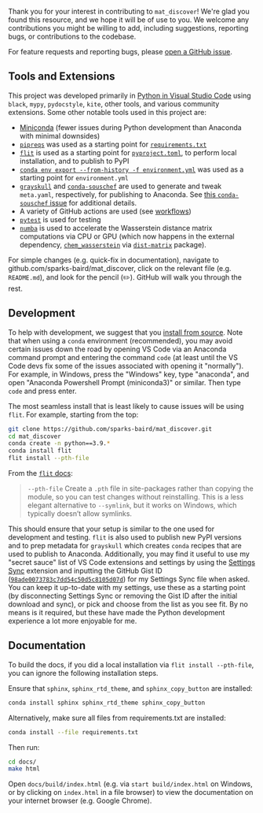 Thank you for your interest in contributing to `mat_discover`! We're glad you found this resource, and we hope it will be of use to you.
We welcome any contributions you might be willing to add, including suggestions, reporting bugs, or contributions to the codebase.

For feature requests and reporting bugs, please [open a GitHub issue](https://github.com/sparks-baird/mat_discover/issues/new/choose).

## Tools and Extensions
This project was developed primarily in [Python in Visual Studio Code](https://code.visualstudio.com/docs/languages/python) using `black`, `mypy`,
`pydocstyle`, `kite`, other tools, and various community extensions. Some other notable tools used in this project are:

- [Miniconda](https://docs.conda.io/en/latest/miniconda.html) (fewer issues during Python development than Anaconda with minimal downsides)
- [`pipreqs`](https://github.com/bndr/pipreqs) was used as a starting point for [`requirements.txt`](https://github.com/sparks-baird/mat_discover/blob/main/requirements.txt)
- [`flit`](https://flit.readthedocs.io/en/latest/) is used as a starting point for [`pyproject.toml`](https://github.com/sparks-baird/mat_discover/blob/main/pyproject.toml), 
to perform local installation, and to publish to PyPI
- [`conda env export --from-history -f environment.yml`](https://stackoverflow.com/a/64288844/13697228) was used as a starting point for `environment.yml`
- [`grayskull`](https://github.com/conda-incubator/grayskull) and [`conda-souschef`](https://github.com/marcelotrevisani/souschef) are used to generate and tweak `meta.yaml`,
  respectively, for publishing to Anaconda. See [this `conda-souschef` issue](https://github.com/marcelotrevisani/souschef/issues/32) for additional details.
- A variety of GitHub actions are used (see [workflows](https://github.com/sparks-baird/.github/workflows))
- [`pytest`](https://docs.pytest.org/en/7.0.x/) is used for testing
- [`numba`](https://numba.pydata.org/) is used to accelerate the Wasserstein distance matrix computations via CPU or GPU (which now happens in the external dependency, 
[`chem_wasserstein`](https://github.com/sparks-baird/chem_wasserstein) via [`dist-matrix`](https://github.com/sparks-baird/dist-matrix) package).

<!-- - `conda-smithy` is used to create a feedstock for `conda-forge` -->

For simple changes (e.g. quick-fix in documentation), navigate to github.com/sparks-baird/mat_discover, click on the
relevant file (e.g. `README.md`), and look for the pencil (✏️). GitHub will walk you through the rest.

## Development
To help with development, we suggest that you [install from source](README.md#from-source). Note that when using a `conda` environment
(recommended), you may avoid certain issues down the road by opening VS Code via an
Anaconda command prompt and entering the command `code` (at least until the VS Code devs
fix some of the issues associated with opening it "normally"). For example, in Windows,
press the "Windows" key, type "anaconda", and open "Anaconda Powershell Prompt
(miniconda3)" or similar. Then type `code` and press enter.

The most seamless install that is least likely to cause issues will be using `flit`. For example, starting from the top:
```bash
git clone https://github.com/sparks-baird/mat_discover.git
cd mat_discover
conda create -n python==3.9.*
conda install flit
flit install --pth-file
```

From the [`flit` docs](https://flit.readthedocs.io/en/latest/cmdline.html):
> `--pth-file`
> Create a `.pth` file in site-packages rather than copying the module, so you can test changes without reinstalling.
> This is a less elegant alternative to `--symlink`, but it works on Windows, which typically doesn’t allow symlinks.

This should ensure that your setup is similar to the one used for development and testing. `flit` is also used to publish new PyPI versions
and to prep metadata for `grayskull` which creates `conda` recipes that are used to publish to Anaconda. Additionally, you may find it useful to use my
"secret sauce" list of VS Code extensions and settings by using the [Settings Sync](https://marketplace.visualstudio.com/items?itemName=Shan.code-settings-sync)
extension and inputting the GitHub Gist ID ([`98ade0073783c7dd54c50d5c8105d07d`](https://gist.github.com/sgbaird/98ade0073783c7dd54c50d5c8105d07d))
for my Settings Sync file when asked. You can keep it up-to-date with my settings, use these as a starting point
(by disconnecting Settings Sync or removing the Gist ID after the initial download and sync), or pick and choose from the list as you see fit.
By no means is it required, but these have made the Python development experience a lot more enjoyable for me.

## Documentation
To build the docs, if you did a local installation via `flit install --pth-file`, you can ignore the following installation steps.

Ensure that `sphinx`, `sphinx_rtd_theme`, and `sphinx_copy_button` are installed:
```bash
conda install sphinx sphinx_rtd_theme sphinx_copy_button
```

Alternatively, make sure all files from requirements.txt are installed:
```bash
conda install --file requirements.txt
```

Then run:
```bash
cd docs/
make html
```

Open `docs/build/index.html` (e.g. via `start build/index.html` on Windows, or by clicking on `index.html` in a file browser)
to view the documentation on your internet browser (e.g. Google Chrome).
